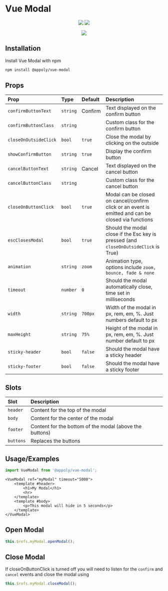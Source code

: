 # Vue Modal

<p align="center">
  <img src="https://img.shields.io/npm/v/@appoly/vue-modal" />
  <img src="https://img.shields.io/npm/dt/@appoly/vue-modal" />
</p>


<p align="center">
  <img src="https://www.appoly.co.uk/app/uploads/2022/07/vue-modal-2.gif" />
</p>

## Installation

Install Vue Modal with npm

```bash
npm install @appoly/vue-modal
```

## Props

| Prop                  | Type     | Default | Description                                                                                        |
| :-------------------- | :------- | :------ | :------------------------------------------------------------------------------------------------- |
| `confirmButtonText`   | `string` | Confirm | Text displayed on the confirm button                                                               |
| `confirmButtonClass`  | `string` |         | Custom class for the confirm button                                                                |
| `closeOnOutsideClick` | `bool`   | `true`  | Close the modal by clicking on the outside                                                         |
| `showConfirmButton`   | `string` | `true`  | Display the confirm button                                                                         |
| `cancelButtonText`    | `string` | Cancel  | Text displayed on the cancel button                                                                |
| `cancelButtonClass`   | `string` |         | Custom class for the cancel button                                                                 |
| `closeOnButtonClick`  | `bool`   | `true`  | Modal can be closed on cancel/confirm click or an event is emitted and can be closed via functions |
| `escClosesModal`      | `bool`   | `true`  | Should the modal close if the Esc key is pressed (and `closeOnOutsideClick` is True)               |
| `animation`           | `string` | `zoom`  | Animation type, options include `zoom, bounce, fade & none`                                        |
| `timeout`             | `number` | `0`     | Should the modal automatically close, time set in milliseconds                                     |
| `width`               | `string` | `700px` | Width of the modal in px, rem, em, %. Just numbers default to px                                   |
| `maxHeight`           | `string` | `75%`   | Height of the modal in px, rem, em, %. Just number default to px                                   |
| `sticky-header`       | `bool`   | `false` | Should the modal have a sticky header                                                              |
| `sticky-footer`       | `bool`   | `false` | Should the modal have a sticky footer                                                              |

## Slots

| Slot      | Description                                             |
| :-------- | :------------------------------------------------------ |
| `header`  | Content for the top of the modal                        |
| `body`    | Content for the center of the modal                     |
| `footer`  | Content for the bottom of the modal (above the buttons) |
| `buttons` | Replaces the buttons                                    |

## Usage/Examples

```javascript
import VueModal from '@appoly/vue-modal';
```

```vue
<VueModal ref="myModal" timeout="5000">
    <template #header>
        <h1>My Modal</h1>
        <hr>
    </template>
    <template #body>
        <p>This modal will hide in 5 seconds</p>
    </template>
</VueModal>
```
## Open Modal
```javascript
this.$refs.myModal.openModal();
```

## Close Modal
If closeOnButtonClick is turned off you will need to listen for the `confirm` and `cancel` events and close the modal using

```javascript
this.$refs.myModal.closeModal();
```
